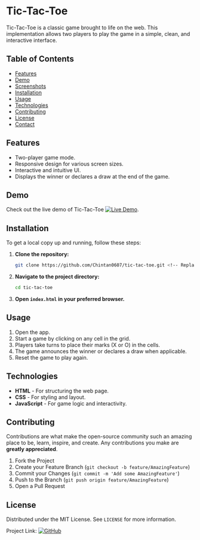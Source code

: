 # Tic-Tac-Toe

Tic-Tac-Toe is a classic game brought to life on the web. 
This implementation allows two players to play the game in a simple, clean, and interactive interface.

## Table of Contents
- [Features](#features)
- [Demo](#demo)
- [Screenshots](#screenshots)
- [Installation](#installation)
- [Usage](#usage)
- [Technologies](#technologies)
- [Contributing](#contributing)
- [License](#license)
- [Contact](#contact)

## Features
- Two-player game mode.
- Responsive design for various screen sizes.
- Interactive and intuitive UI.
- Displays the winner or declares a draw at the end of the game.

## Demo
Check out the live demo of Tic-Tac-Toe [![Live Demo](https://img.shields.io/badge/Demo-Here-brightgreen)](https://https://chintan0607.github.io/TIC-TAC-TOE/.com). 


## Installation
To get a local copy up and running, follow these steps:

1. **Clone the repository:**
    ```bash
    git clone https://github.com/Chintan0607/tic-tac-toe.git <!-- Replace with your GitHub repo link -->
    ```

2. **Navigate to the project directory:**
    ```bash
    cd tic-tac-toe
    ```

3. **Open `index.html` in your preferred browser.**

## Usage
1. Open the app.
2. Start a game by clicking on any cell in the grid.
3. Players take turns to place their marks (X or O) in the cells.
4. The game announces the winner or declares a draw when applicable.
5. Reset the game to play again.

## Technologies
- **HTML** - For structuring the web page.
- **CSS** - For styling and layout.
- **JavaScript** - For game logic and interactivity.

## Contributing
Contributions are what make the open-source community such an amazing place to be, learn, inspire, and create. Any contributions you make are **greatly appreciated**.

1. Fork the Project
2. Create your Feature Branch (`git checkout -b feature/AmazingFeature`)
3. Commit your Changes (`git commit -m 'Add some AmazingFeature'`)
4. Push to the Branch (`git push origin feature/AmazingFeature`)
5. Open a Pull Request

## License
Distributed under the MIT License. See `LICENSE` for more information.
 <!-- Replace with your email -->

Project Link: [![GitHub](https://img.shields.io/badge/GitHub-Repo-brightgreen)](https://github.com/Chintan0607/tic-tac-toe) <!-- Replace with your GitHub repo link -->
